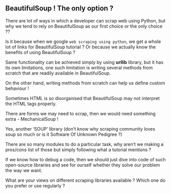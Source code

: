 ## BeautifulSoup ! The only option ?

There are lot of ways in which a developer can scrap web using Python, but why we tend to rely on BeautifulSoup as our first choice or the only choice ??

Is it because when we google `web scraping using python`, we get a whole lot of links for BeautifulSoup tutorial ? Or because we actually know the benefits of using BeautifulSoup ?

Same functionality can be achieved simply by using **urllib** library, but it has its own limitations, one such limitation is writing several methods from scratch that are readily available in BeautifulSoup.

On the other hand, writing methods from scratch can help us define custom behaviour !

Sometimes HTML is so disorganised that BeautifulSoup may not interpret the HTML tags properly.

There are forms we may need to scrap, then we would need something extra - MechanicalSoup !

Yes, another ‘SOUP’ library (don’t know why scraping community loves soup so much or is it Software Of Unknown Pedigree ?)

There are so many modules to do a particular task, why aren’t we making a pros/cons list of those but simply following what a tutorial mentions ?

If we know how to debug a code, then we should just dive into code of such open-source libraries and see for ourself whether they solve our problem the way we want.

What are your views on different scraping libraries available ? Which one do you prefer or use regularly ?
